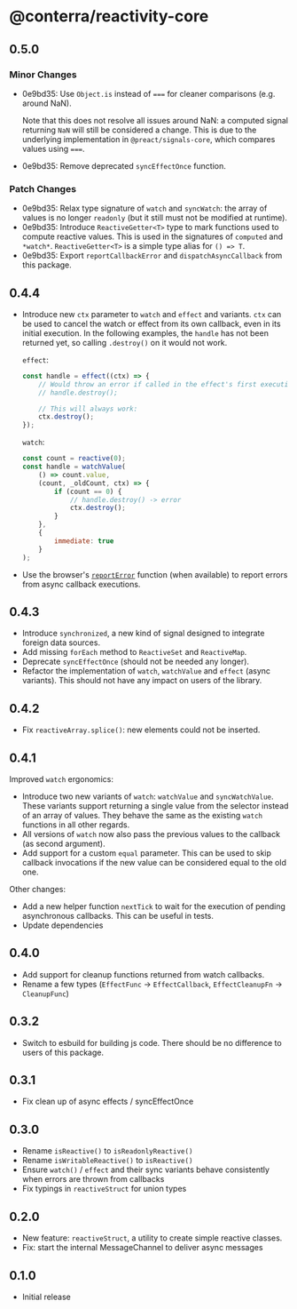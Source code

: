 # @conterra/reactivity-core

## 0.5.0

### Minor Changes

- 0e9bd35: Use `Object.is` instead of `===` for cleaner comparisons (e.g. around NaN).

    Note that this does not resolve all issues around NaN: a computed signal returning `NaN` will still be considered a change.
    This is due to the underlying implementation in `@preact/signals-core`, which compares values using `===`.

- 0e9bd35: Remove deprecated `syncEffectOnce` function.

### Patch Changes

- 0e9bd35: Relax type signature of `watch` and `syncWatch`: the array of values is no longer `readonly` (but it still must not be modified at runtime).
- 0e9bd35: Introduce `ReactiveGetter<T>` type to mark functions used to compute reactive values.
  This is used in the signatures of `computed` and `*watch*`.
  `ReactiveGetter<T>` is a simple type alias for `() => T`.
- 0e9bd35: Export `reportCallbackError` and `dispatchAsyncCallback` from this package.

## 0.4.4

- Introduce new `ctx` parameter to `watch` and `effect` and variants.
  `ctx` can be used to cancel the watch or effect from its own callback, even in its initial execution.
  In the following examples, the `handle` has not been returned yet, so calling `.destroy()` on it would not work.

    `effect`:

    ```js
    const handle = effect((ctx) => {
        // Would throw an error if called in the effect's first execution. `handle` has not been returned yet!
        // handle.destroy();

        // This will always work:
        ctx.destroy();
    });
    ```

    `watch`:

    ```js
    const count = reactive(0);
    const handle = watchValue(
        () => count.value,
        (count, _oldCount, ctx) => {
            if (count == 0) {
                // handle.destroy() -> error
                ctx.destroy();
            }
        },
        {
            immediate: true
        }
    );
    ```

- Use the browser's [`reportError`](https://developer.mozilla.org/en-US/docs/Web/API/Window/reportError) function (when available) to report errors from async callback executions.

## 0.4.3

- Introduce `synchronized`, a new kind of signal designed to integrate foreign data sources.
- Add missing `forEach` method to `ReactiveSet` and `ReactiveMap`.
- Deprecate `syncEffectOnce` (should not be needed any longer).
- Refactor the implementation of `watch`, `watchValue` and `effect` (async variants). This should not have any impact on users of the library.

## 0.4.2

- Fix `reactiveArray.splice()`: new elements could not be inserted.

## 0.4.1

Improved `watch` ergonomics:

- Introduce two new variants of `watch`: `watchValue` and `syncWatchValue`.
  These variants support returning a single value from the selector instead of an array of values.
  They behave the same as the existing `watch` functions in all other regards.
- All versions of `watch` now also pass the previous values to the callback (as second argument).
- Add support for a custom `equal` parameter.
  This can be used to skip callback invocations if the new value can be considered equal to the old one.

Other changes:

- Add a new helper function `nextTick` to wait for the execution of pending asynchronous callbacks.
  This can be useful in tests.
- Update dependencies

## 0.4.0

- Add support for cleanup functions returned from watch callbacks.
- Rename a few types (`EffectFunc` -> `EffectCallback`, `EffectCleanupFn` -> `CleanupFunc`)

## 0.3.2

- Switch to esbuild for building js code. There should be no difference to users of this package.

## 0.3.1

- Fix clean up of async effects / syncEffectOnce

## 0.3.0

- Rename `isReactive()` to `isReadonlyReactive()`
- Rename `isWritableReactive()` to `isReactive()`
- Ensure `watch()` / `effect` and their sync variants behave consistently when errors are thrown from callbacks
- Fix typings in `reactiveStruct` for union types

## 0.2.0

- New feature: `reactiveStruct`, a utility to create simple reactive classes.
- Fix: start the internal MessageChannel to deliver async messages

## 0.1.0

- Initial release
